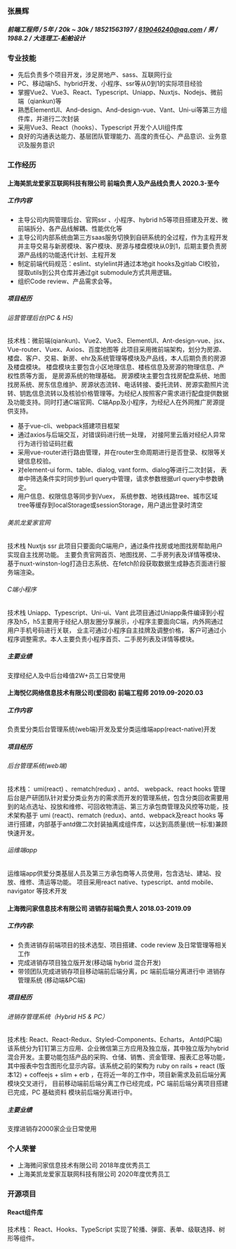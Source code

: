 ### 张晨辉
##### 前端工程师 / 5年 / 20k ~ 30k / 18521563197 / 819046240@qq.com / 男 / 1988.2 / 大连理工-船舶设计
### 专业技能

- 先后负责多个项目开发，涉足房地产、sass、互联网行业
- PC、移动端h5、hybrid开发、小程序、ssr等从0到1的实际项目经验
- 掌握Vue2、Vue3、React、Typescript、Uniapp、Nuxtjs、Nodejs、微前端（qiankun)等
- 熟悉ElementUI、And-design、And-design-vue、Vant、Uni-ui等第三方组件库，并进行二次封装
- 采用Vue3、React（hooks）、Typescript 开发个人UI组件库
- 良好的沟通表达能力、基层团队管理能力、高度的责任心、产品意识、业务意识及服务意识
### 工作经历
#### 上海美凯龙爱家互联网科技有限公司 前端负责人及产品线负责人 2020.3-至今
##### 工作内容

- 主导公司内网管理后台、官网ssr 、小程序、hybrid h5等项目搭建及开发、微前端拆分、各产品线解耦、性能优化等
- 主导公司内部系统由第三方saas服务切换到自研系统的全过程，作为主程开发并主导交易与新房模块、客户模块、房源与楼盘模块从0到1，后期主要负责房源产品线的功能迭代计划、主程开发
- 制定前端代码规范：eslint、stylelint并通过本地git hooks及gitlab CI校验， 提取utils到公共仓库并通过git submodule方式共用逻辑。
- 组织Code review、产品需求会等。
##### 项目经历
###### 运营管理后台(PC & H5)
技术栈：微前端(qiankun)、Vue2、Vue3、ElementUI、Ant-design-vue、jsx、Vue-router、Vuex、Axios、百度地图等
此项目采用微前端架构，划分为房源、楼盘、客户、交易、新房、ehr及系统管理等模块及产品线，本人后期负责的房源及楼盘模块。
楼盘模块主要包含小区地理信息、楼栋信息及房源的物理信息、产权性质等方面， 是房源系统的物理基础。
房源模块主要包含找房配盘系统、地图找房系统、房东信息维护、房源状态流转、电话转接、委托流转、房源实勘照片流转、钥匙信息流转以及核验价格管理等。为经纪人按照客户需求进行配盘提供数据及功能支持。同时打通C端官网、C端App及小程序，为经纪人在外网推广房源提供支持。

- 基于vue-cli、webpack搭建项目框架
- 通过axios与后端交互，对错误码进行统一处理， 对接阿里云盾对经纪人异常行为进行验证码拦截
- 采用vue-router进行路由管理，并在router生命周期进行是否登录、权限等关键信息校验。
- 对element-ui form、table、dialog, vant form、dialog等进行二次封装， 表单中筛选条件实时同步到url query中管理，请求参数根据url query中参数确定。
- 用户信息、权限信息等同步到Vuex， 系统参数、地铁线路tree、城市区域tree等缓存到localStorage或sessionStorage，用户退出登录时清空
###### 美凯龙爱家官网
技术栈 Nuxtjs ssr
此项目只要面向C端用户，通过条件找房或地图找房帮助用户实现自主找房功能。 主要负责官网首页、地图找房、二手房列表及详情等模块、基于nuxt-winston-log打造日志系统、在fetch阶段获取数据生成静态页面进行服务端渲染。
###### C端小程序
技术栈 Uniapp、Typescript、Uni-ui、Vant
此项目通过Uniapp条件编译到小程序及h5，h5主要用于经纪人朋友圈分享展示，小程序主要面向C端，内外网通过用户手机号码进行关联， 业主可通过小程序自主挂牌及调整价格， 客户可通过小程序调整需求。本人主要负责小程序首页、二手房列表及详情等模块。
##### 主要业绩
支撑经纪人及中后台峰值2W+员工日常使用
#### 上海悦亿网络信息技术有限公司(爱回收) 前端工程师 2019.09-2020.03
##### 工作内容
负责爱分类后台管理系统(web端)开发及爱分类运维端app(react-native)开发
##### 项目经历
###### 后台管理系统(web端)
技术栈： umi(react) 、rematch(redux) 、antd、 webpack、react hooks 
管理后台是产研团队针对爱分类业务方的需求而开发的管理系统，包含分类回收需要用到的站点选址、投放和维修、可回收物清运、第三方承包商管理及风控等功能，技术架构基于 umi (react)、rematch (redux)、antd、webpack及react hooks 等进行搭建，内部基于antd做二次封装抽离成组件库，以达到高质量(统一标准)兼顾快速开发。 
###### 运维端app
运维端app供爱分类基层人员及第三方承包商等人员使用，包含选址、建站、投放、维修、清运等功能。 项目采用react native、typescript、antd mobile、navigator 等技术开发 
#### 上海微问家信息技术有限公司 进销存前端负责人 2018.03-2019.09
##### 工作内容:

- 负责进销存前端项目的技术选型、项目搭建、code review 及日常管理等相关工作 
- 完成进销存项目独立版开发(移动端 hybrid 混合开发) 
- 带领团队完成进销存项目移动端前后端分离，pc 端前后端分离进行中 进销存管理系统 (移动端&PC端) 
##### 项目经历
###### 进销存管理系统（Hybrid H5 & PC）
技术栈: React、React-Redux、Styled-Components、Echarts， Antd(PC端) 
该系统分为钉钉第三方应用、企业微信第三方应用及独立版，其中独立版为hybrid 混合开发。主要功能包括产品的采购、仓储、销售、资金管理、报表汇总等功能， 其中报表中包含图形化显示内容。该系统之前的架构为 ruby on rails + react (版本12) + coffeejs + slim + erb ，在将近一年的工作中，项目新需求及前后端分离模块交叉进行， 
目前移动端前后端分离工作已经完成，PC 端前后端分离项目搭建已完成，PC 基础资料 模块前后端分离进行中。 
##### 主要业绩
支撑进销存2000家企业日常使用
### 个人荣誉

- 上海微问家信息技术有限公司 2018年度优秀员工
- 上海美凯龙爱家互联网科技有限公司 2020年度优秀员工
### 开源项目 
#### React组件库
技术栈： React、Hooks、TypeScript
实现了轮播、弹窗、表单、级联选择、树形等组件。
